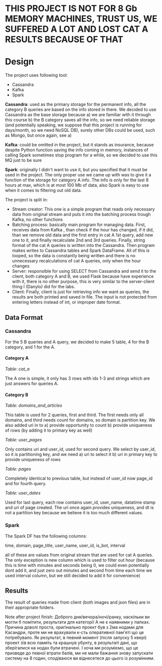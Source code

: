 # THIS PROJECT IS NOT FOR 8 Gb MEMORY MACHINES, TRUST US, WE SUFFERED A LOT AND LOST CAT A RESULTS BECAUSE OF THAT

# Design 

The project uses following tool:

- Cassandra
- Kafka
- Spark

**Cassandra**: used as the primary storage for the permanent info, all the category B queries
are based on the info stored in there. We decided to use Cassandra as the base storage because
a) we are familiar with it through this course b) the B category saves all the info, so we need reliable storage (and potentially
speaking, we suppose that this project is running for days/month, so we need NoSQL DB), surely 
other DBs could be used, such as Mongo, but once again, see a)

**Kafka**: could be omitted in the project, but it stands as insurance, because despite
Python function saving the info coming in memory, instances of calling Spark sometimes stop program for a while, so we
decided to use this MQ just to be sure

**Spark**: originally I didn't want to use it, but you specified that it must be used in the project. The only proper
use we came up with was to give it a function of the storage for category A info. The info is only for the last 8 hours 
at max, which is at most 100 Mb of data, also Spark is easy to use when it comes to filtering out old data.

The project is split in:

- Stream creator: This one is a simple program that reads only necessary data from original stream and puts it
into the batching process trough Kafka, no other functions
- Batching process: basically main program for managing data. First, receives data from Kafka
, than check if the hour has changed, if it did, than we remove old data and the first entry in cat A 1st query, add new one to it,
and finally recalculate 2nd and 3rd queries. Finally, string format of the cat A queries is written into the Cassandra. Then program makes writes to
Cassandra tables and Spark DataFrame. All of this is looped, so the data is constantly being written and there is no unnecessary recalculations of
cat A queries, only when the hour changes
- Server: responsible for using SELECT from Cassandra and send it to the client, both category A and B, we used Flask because have experience with it,
there is no other purpose, this is very similar to the server-client thing I (Danylo) did for the labs.
- Client: Finally, client is just for retrieving info we want as queries, the results are both printed and saved in file.
The input is not protected from entering letters instead of int, or improper date format.

## Data Format

### Cassandra

For the 5 B queries and A query, we decided to make 5 table, 4 for the B category, and 1 for the A.

#### Category A

*Table: cat_a*

The A one is simple, it only has 3 rows with ids 1-3 and strings which are just answers for queries A.

#### Category B

*Table: domains_and_articles*

This table is used for 2 queries, first and third. The first needs only all domains, and third needs count for domains,
so domain is partition key. We also added uri in to a) provide opportunity to count b) provide uniqueness of rows (by adding it to primary key as well)

*Table: user_pages*

Only contains uri and user_id, used for second query. We select by user_id, so it is partitioning key, 
and we need a) uri to select it b) uri in primary key to provide uniqueness of rows

*Table: pages*

Completely identical to previous table, but instead of user_id now page_id and for fourth query.

*Table: user_dates*

Used for last query, each row contains user_id, user_name, datatime stamp and uri of page created. The uri once again
provides uniqueness, and dt is not a partition key because we believe it is too much different values.

### Spark

The Spark DF has the following columns:

time, domain, page_title, user_name, user_id, is_bot, interval

all of these are values from original stream that are used for cat A queries. The only exception is new column which is used to filter out hour 
(because this is time with minutes and seconds being 0, we could even potentially dont add it, and just zero out minutes and second from
time each time we used interval column, but we still decided to add it for convenience)

## Results

The result of queries made from client (both images and json files) are in their
appropriate folders.

Note after project finish: Доброго дня/вечора/ночі/ранку, наскільки ви могли б помітити, результати
для категорії А не є наявними у папках. Причина доволі проста, оригінально проект був з 2ма нодами для Касандри,
проте ми не врахували к-сть оперативної пам'яті що це потребувало. Як результат, в певний момент (після запуску 5 квері) проект зїв всю
память та крашнув убунту, в результаті дані, що зберігалися на нодах були втрачені. І хоча ми розуміємо, що це призведе 
до певної втрати балів, ми не мали бажання знову запускати систему на 8 годин, сподіваюся ви віднесетеся до цього із розумінням. 